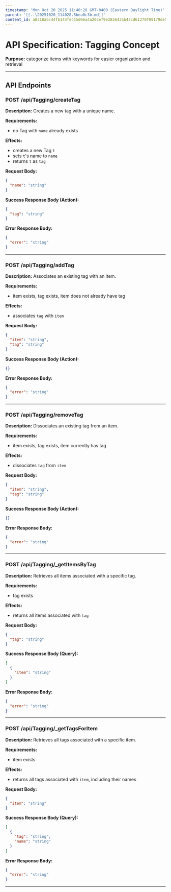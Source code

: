 ```yaml
---
timestamp: 'Mon Oct 20 2025 11:40:28 GMT-0400 (Eastern Daylight Time)'
parent: '[[..\20251020_114028.5bea0c3b.md]]'
content_id: a8318abc44f6144fec15d66a4a203ef9e2826435b43cd61270f09179de59d842
---
```


# API Specification: Tagging Concept

**Purpose:** categorize items with keywords for easier organization and retrieval

***

## API Endpoints

### POST /api/Tagging/createTag

**Description:** Creates a new tag with a unique name.

**Requirements:**

* no Tag with `name` already exists

**Effects:**

* creates a new Tag `t`
* sets `t`'s name to `name`
* returns `t` as `tag`

**Request Body:**

```json
{
  "name": "string"
}
```

**Success Response Body (Action):**

```json
{
  "tag": "string"
}
```

**Error Response Body:**

```json
{
  "error": "string"
}
```

***

### POST /api/Tagging/addTag

**Description:** Associates an existing tag with an item.

**Requirements:**

* item exists, tag exists, item does not already have tag

**Effects:**

* associates `tag` with `item`

**Request Body:**

```json
{
  "item": "string",
  "tag": "string"
}
```

**Success Response Body (Action):**

```json
{}
```

**Error Response Body:**

```json
{
  "error": "string"
}
```

***

### POST /api/Tagging/removeTag

**Description:** Dissociates an existing tag from an item.

**Requirements:**

* item exists, tag exists, item currently has tag

**Effects:**

* dissociates `tag` from `item`

**Request Body:**

```json
{
  "item": "string",
  "tag": "string"
}
```

**Success Response Body (Action):**

```json
{}
```

**Error Response Body:**

```json
{
  "error": "string"
}
```

***

### POST /api/Tagging/\_getItemsByTag

**Description:** Retrieves all items associated with a specific tag.

**Requirements:**

* tag exists

**Effects:**

* returns all items associated with `tag`

**Request Body:**

```json
{
  "tag": "string"
}
```

**Success Response Body (Query):**

```json
[
  {
    "item": "string"
  }
]
```

**Error Response Body:**

```json
{
  "error": "string"
}
```

***

### POST /api/Tagging/\_getTagsForItem

**Description:** Retrieves all tags associated with a specific item.

**Requirements:**

* item exists

**Effects:**

* returns all tags associated with `item`, including their names

**Request Body:**

```json
{
  "item": "string"
}
```

**Success Response Body (Query):**

```json
[
  {
    "tag": "string",
    "name": "string"
  }
]
```

**Error Response Body:**

```json
{
  "error": "string"
}
```

***
